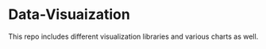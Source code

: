 # Data-Visuaization
This repo includes different visualization libraries and various charts as well.
